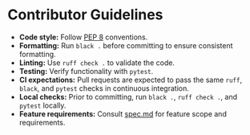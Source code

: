 # Contributor Guidelines

- **Code style:** Follow [PEP 8](https://peps.python.org/pep-0008/) conventions.
- **Formatting:** Run `black .` before committing to ensure consistent formatting.
- **Linting:** Use `ruff check .` to validate the code.
- **Testing:** Verify functionality with `pytest`.
- **CI expectations:** Pull requests are expected to pass the same `ruff`, `black`, and `pytest` checks in continuous integration.
- **Local checks:** Prior to committing, run `black .`, `ruff check .`, and `pytest` locally.
- **Feature requirements:** Consult [spec.md](spec.md) for feature scope and requirements.

